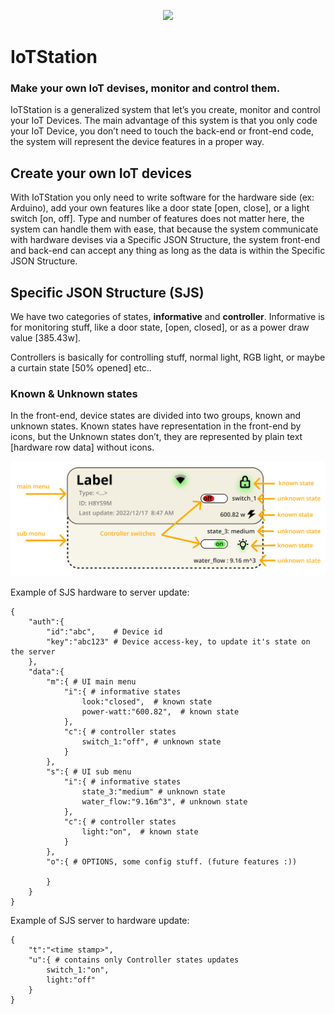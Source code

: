 <p align="center">
  <a href="https://skillicons.dev">
    <img src="https://skillicons.dev/icons?i=arduino,django,react,py,cpp,js" />
  </a>
</p>

# IoTStation
### Make your own IoT devises, monitor and control them.
IoTStation is a generalized system that let’s you create, monitor and control your IoT Devices. The main advantage of this system is that you only code your IoT Device, you don’t need to touch the back-end or front-end code, the system will represent the device features in a proper way.

## Create your own IoT devices
With IoTStation you only need to write software for the hardware side (ex: Arduino), add your own features like a door state [open, close], or a light switch [on, off]. Type and number of features does not matter here, the system can handle them with ease, that because the system communicate with hardware devises via a Specific JSON Structure, the system front-end and back-end can accept any thing as long as the data is within the Specific JSON Structure.

## Specific JSON Structure (SJS)
We have two categories of states, **informative** and **controller**. Informative is for monitoring stuff, like a door state, [open, closed], or as a power draw value [385.43w].

Controllers is basically for controlling stuff, normal light, RGB light, or maybe a curtain state [50% opened] etc..

### Known & Unknown states
In the front-end, device states are divided into two groups, known and unknown states. Known states have representation in the front-end by icons, but the Unknown states don’t, they are represented by plain text [hardware row data] without icons.

![Screenshot](images/kukstates.png)

Example of SJS hardware to server update:
```
{
	"auth":{
		"id":"abc",    # Device id
		"key":"abc123" # Device access-key, to update it's state on the server
	},
	"data":{
		"m":{ # UI main menu
			"i":{ # informative states
				look:"closed",  # known state								
				power-watt:"600.82",  # known state
			},
			"c":{ # controller states
				switch_1:"off", # unknown state
			}
		},
		"s":{ # UI sub menu
			"i":{ # informative states
				state_3:"medium" # unknown state
				water_flow:"9.16m^3", # unknown state
			},
			"c":{ # controller states
				light:"on",  # known state
			}
		},
		"o":{ # OPTIONS, some config stuff. (future features :))

		}
	}
}
```

Example of SJS server to hardware update:
```
{
	"t":"<time stamp>",
	"u":{ # contains only Controller states updates
		switch_1:"on",
		light:"off"
	}	
}
```
